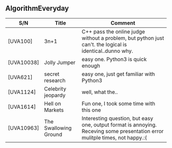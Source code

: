 ## AlgorithmEveryday

S/N | Title | Comment
---|---|---
[UVA100]|3n+1|C++ pass the online judge without a problem, but python just can't. the logical is identical..dunno why.  
[UVA10038]|Jolly Jumper|easy one. Python3 is quick enough  
[UVA621]|secret research|easy one, just get familiar with Python3  
[UVA1124]|Celebrity jeopardy| well, what the..  
[UVA1614]|Hell on Markets| Fun one, I took some time with this one
[UVA10963]|The Swallowing Ground| Interesting question, but easy one, output format is annoying. Receving some presentation error mulitple times, not happy.:(
